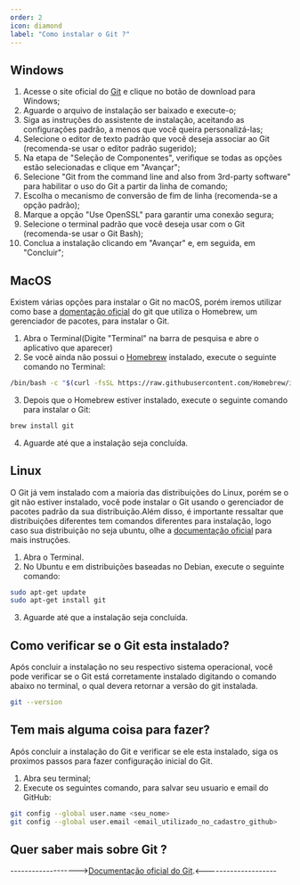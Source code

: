 ```yaml
---
order: 2
icon: diamond
label: "Como instalar o Git ?"
---
```


<!-- Araújo -->

## Windows

1. Acesse o site oficial do [Git](https://git-scm.com/) e clique no botão de download para Windows;
2. Aguarde o arquivo de instalação ser baixado e execute-o;
3. Siga as instruções do assistente de instalação, aceitando as configurações padrão, a menos que você queira personalizá-las;
4. Selecione o editor de texto padrão que você deseja associar ao Git (recomenda-se usar o editor padrão sugerido);
5. Na etapa de "Seleção de Componentes", verifique se todas as opções estão selecionadas e clique em "Avançar";
6. Selecione "Git from the command line and also from 3rd-party software" para habilitar o uso do Git a partir da linha de comando;
7. Escolha o mecanismo de conversão de fim de linha (recomenda-se a opção padrão);
8. Marque a opção "Use OpenSSL" para garantir uma conexão segura;
9. Selecione o terminal padrão que você deseja usar com o Git (recomenda-se usar o Git Bash);
10. Conclua a instalação clicando em "Avançar" e, em seguida, em "Concluir";

## MacOS

Existem várias opções para instalar o Git no macOS, porém iremos utilizar como base a [domentação oficial](https://git-scm.com/download/mac) do git que utiliza o Homebrew, um gerenciador de pacotes, para instalar o Git. 

1. Abra o Terminal(Digite "Terminal" na barra de pesquisa e abre o aplicativo que aparecer)
2. Se você ainda não possui o [Homebrew](https://brew.sh/) instalado, execute o seguinte comando no Terminal: 

```bash
/bin/bash -c "$(curl -fsSL https://raw.githubusercontent.com/Homebrew/install/HEAD/install.sh)
```

3. Depois que o Homebrew estiver instalado, execute o seguinte comando para instalar o Git:

```bash
brew install git
```

4. Aguarde até que a instalação seja concluída.

## Linux

O Git já vem instalado com a maioria das distribuições do Linux, porém se o git não estiver instalado, você pode instalar o Git usando o gerenciador de pacotes padrão da sua distribuição.Além disso, é importante ressaltar que distribuições diferentes tem comandos diferentes para instalação, logo caso sua distribuição no seja ubuntu, olhe a [documentação oficial](https://git-scm.com/download/linux) para mais instruções.

1. Abra o Terminal.
2. No Ubuntu e em distribuições baseadas no Debian, execute o seguinte comando:

```bash
sudo apt-get update
sudo apt-get install git
```

3. Aguarde até que a instalação seja concluída.

## Como verificar se o Git esta instalado?

Após concluir a instalação no seu respectivo sistema operacional, você pode verificar se o Git está corretamente instalado digitando o comando abaixo no terminal, o qual devera retornar a versão do git instalada.

```bash
git --version
```

## Tem mais alguma coisa para fazer?

Após concluir a instalação do Git e verificar se ele esta instalado, siga os proximos passos para fazer configuração inicial do Git.

1. Abra seu terminal;
2. Execute os seguintes comando, para salvar seu usuario e email do GitHub:

```bash
git config --global user.name <seu_nome>
git config --global user.email <email_utilizado_no_cadastro_github> 
```

## Quer saber mais sobre Git ?

------------------->[Documentação oficial do Git](https://git-scm.com/docs/git/pt_BR).<--------------------
